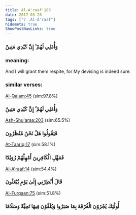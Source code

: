 ```yaml
---
title: Al-A'raaf:183
date: 2017-03-20
tags: ["7 .Al-A'raaf"]
hidemeta: true 
ShowPostNavLinks: true 
---
```

### وَأُمْلِي لَهُمْ ۚ إِنَّ كَيْدِي مَتِينٌ
### meaning: 
And I will grant them respite, for My devising is indeed sure.
### similar verses: 

[Al-Qalam:45](/68/45) (sim:97.8%)

### وَأُمْلِي لَهُمْ ۚ إِنَّ كَيْدِي مَتِينٌ

[Ash-Shu'araa:203](/26/203) (sim:65.5%)

### فَيَقُولُوا هَلْ نَحْنُ مُنْظَرُونَ

[At-Taariq:17](/86/17) (sim:58.1%)

### فَمَهِّلِ الْكَافِرِينَ أَمْهِلْهُمْ رُوَيْدًا

[Al-A'raaf:14](/7/14) (sim:54.4%)

### قَالَ أَنْظِرْنِي إِلَىٰ يَوْمِ يُبْعَثُونَ

[Al-Furqaan:75](/25/75) (sim:51.8%)

### أُولَٰئِكَ يُجْزَوْنَ الْغُرْفَةَ بِمَا صَبَرُوا وَيُلَقَّوْنَ فِيهَا تَحِيَّةً وَسَلَامًا
